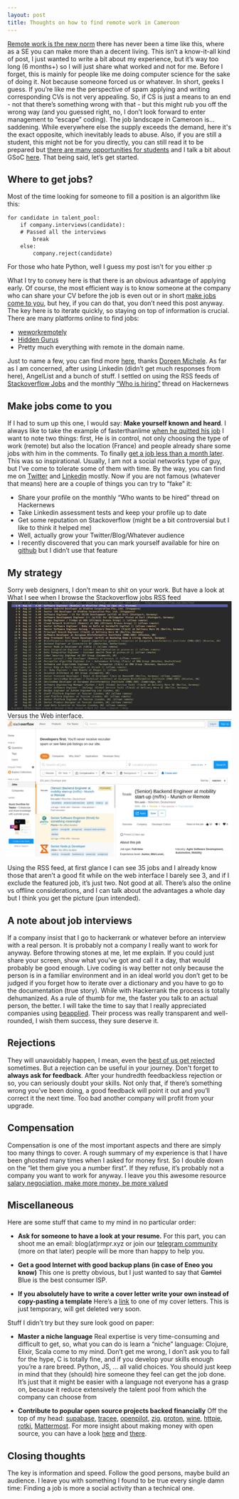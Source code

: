 ```yaml
---
layout: post
title: Thoughts on how to find remote work in Cameroon
---
```


[Remote work is the new norm](<https://www.economist.com/graphic-detail/2021/08/11/for-programmers-remote-working-is-becoming-the-norm>)
there has never been a time like this, where as a SE you can make more than a
decent living. This isn&rsquo;t a know-it-all kind of post, I just wanted to write a
bit about my experience, but it&rsquo;s way too long (6 months+) so I will just share
what worked and not for me.  Before I forget, this is mainly for people like me doing
computer science for the sake of doing it. Not because someone forced us or
whatever. In short, geeks I guess. If you&rsquo;re like me the perspective of spam
applying and writing corresponding CVs is not very appealing. So, if CS is just
a means to an end - not that there&rsquo;s something wrong with that -  but this might
rub you off the wrong way (and you guessed right, no, I don&rsquo;t look forward to
enter management to &ldquo;escape&rdquo; coding). The job landscape in Cameroon is&#x2026;
saddening. While everywhere else the supply exceeds the demand, here it's the
exact opposite, which inevitably leads to abuse. Also, if you are still a student, this might
not be for you directly, you can still read it to be prepared but [there are
many opportunities for students](<https://github.com/deepanshu1422/List-Of-Open-Source-Internships-Programs>) and I talk
a bit about GSoC [here](../Guerilla-Gsoc/). That being said, let&rsquo;s get started.


<a id="orgdc3fe01"></a>

## Where to get jobs?

Most of the time looking for someone to fill a position is an algorithm like this:
```
for candidate in talent_pool:
    if company.interviews(candidate):
    # Passed all the interviews
        break
    else:
        company.reject(candidate)
```
For those who hate Python, well I guess my post isn&rsquo;t for you either :p

What I try to convey here is that there is an obvious advantage of applying early. Of course, the most efficient
way is to know someone at the company who can share your CV before the job is
even out or in short [make jobs come to you](#org595a31d), but hey, if you can do that, you don&rsquo;t need this post anyway.
The key here is to iterate quickly, so staying on top of information is crucial.
There are many platforms online to find jobs:

-   [weworkremotely](<https://weworkremotely.com/>)
-   [Hidden Gurus](<https://hiddengurus.com/>)
-   Pretty much everything with remote in the domain name.

Just to name a few, you can find more [here](<https://docs.google.com/spreadsheets/d/1JfNAbUX_lN9K3MCNHO15GJtJ5qpk7H9Cl3xTBwv2FR8/htmlview>),
thanks [Doreen Michele](<https://news.ycombinator.com/item?id=25312556>).
As far as I am concerned, after using Linkedin (didn&rsquo;t get much responses from here), AngelList and a bunch of stuff.
I settled on using the RSS feeds of [Stackoverflow Jobs](<https://stackoverflow.com/jobs/feed>) and the monthly [&ldquo;Who is hiring&rdquo;](<https://hnrss.org/whoishiring/jobs>) thread on Hackernews


<a id="org5063d35"></a>

## <a id="org595a31d"></a> Make jobs come to you

If I had to sum up this one, I would say: **Make yourself known and heard**. I
always like to take the example of fasterthanlime [when he quitted his job](<https://twitter.com/fasterthanlime/status/1292239088704258049>) I want to
note two things: first, He is in control, not only choosing the type of work (remote) but
also the location (France) and people already share some jobs with him in the comments.
To finally [get a job less than a month later](<https://twitter.com/fasterthanlime/status/1301237794828963841>). This
was so inspirational. Usually, I am not a social networks type of guy, but I&rsquo;ve come to tolerate some of them
with time. By the way, you can find me on [Twitter](<https://twitter.com/Mairo_Rufus>) and [Linkedin](<https://www.linkedin.com/in/mpr/>) mostly.
Now if you are not famous (whatever that means) here are a couple of things you can try to &ldquo;fake&rdquo; it:

-   Share your profile on the monthly &ldquo;Who wants to be hired&rdquo; thread on Hackernews
-   Take Linkedin assessment tests and keep your profile up to date
-   Get some reputation on Stackoverflow (might be a bit controversial but I like to think it helped me)
-   Well, actually grow your Twitter/Blog/Whatever audience
-   I recently discovered that you can mark yourself available for hire on [github](https://github.com/settings/profile) but I didn&rsquo;t use that feature


<a id="org7d7f1dd"></a>

## My strategy

Sorry web designers, I don&rsquo;t mean to shit on your work. But have a look at
What I see when I browse the Stackoverflow jobs RSS feed
![newsboat stackoverflow jobs](../images/newsboat_stackoverflow_jobs.jpg)
Versus the Web interface.
![stackoverflow jobs web interface](../images/stackoverflow_jobs_web.jpg)

Using the RSS feed, at first glance I can see 35 jobs and I already know those
that aren&rsquo;t a good fit while on the web interface I barely see 3, and if I exclude the featured job, it&rsquo;s just two. Not good at all. There&rsquo;s also the
online vs offline considerations, and I can talk about the advantages a whole
day but I think you get the picture (pun intended).


<a id="orgdc32eae"></a>

## A note about job interviews

If a company insist that I go to hackerrank or whatever before an interview
with a real person. It is probably not a company I really want to work for anyway.
Before throwing stones at me, let me explain. If you could just share your screen,
show what you&rsquo;ve got and call it a day, that would probably be good enough.
Live coding is way better not only because the person is in a familiar
environment and in an ideal world you don&rsquo;t get to be judged if you forget
how to iterate over a dictionary and you have to go to the documentation (true
story). While with Hackerrank the process is totally dehumanized. As a rule of thumb
for me, the faster you talk to an actual person, the better. I will take the time to say
that I really appreciated companies using [beapplied](<https://www.beapplied.com/>). Their
process was really transparent and well-rounded, I wish them success, they sure
deserve it.


<a id="orge881430"></a>

## Rejections

They will unavoidably happen, I mean, even the [best of us get rejected](<https://web.eecs.utk.edu/~azh/blog/allmyrejections.html>)
sometimes. But a rejection can be useful in your journey. Don't forget to  **always ask for
feedback**. After your hundredth feedbackless rejection or so, you can seriously doubt your skills.
Not only that, if there&rsquo;s something wrong you&rsquo;ve been doing, a good feedback
will point it out and you&rsquo;ll correct it the next time. Too bad another
company will profit from your upgrade.


<a id="org861dd5d"></a>

## Compensation

Compensation is one of the most important aspects and there are simply too many things to cover.
A rough summary of my experience is that I have been ghosted many times when I asked for money first. So
I double down on the &ldquo;let them give you a number first&rdquo;. If they refuse, it&rsquo;s probably not
a company you want to work for anyway. I leave you this awesome resource [salary negociation, make more money, be more valued](<https://www.kalzumeus.com/2012/01/23/salary-negotiation/>)

<a id="orgfb63a65"></a>

## Miscellaneous

Here are some stuff that came to my mind in no particular order:

-   **Ask for someone to have a look at your resume.**
    For this part, you can shoot me an email: blog(at)rmpr.xyz or join our [telegram community](<https://t.me/joinchat/8VX3yG6k7GI0NjY0>) (more on that later)
    people will be more than happy to help you.

-   **Get a good Internet with good backup plans (in case of Eneo you know)**
    This one is pretty obvious, but I just wanted to say that ~~Camtel~~ Blue is the
    best consumer ISP.

-   **If you absolutely have to write a cover letter write your own instead of copy-pasting a template**
    Here&rsquo;s a [link](<https://paste.centos.org/view/7791344b>) to one of my cover letters. This is just
    temporary, will get deleted very soon.

Stuff I didn&rsquo;t try but they sure look good on paper:

-   **Master a niche language**
    Real expertise is very time-consuming and difficult to get, so, what you can
    do is learn a &ldquo;niche&rdquo; language: Clojure, Elixir, Scala come to my mind. Don&rsquo;t get
    me wrong, I don&rsquo;t ask you to fall for the hype,  C is totally fine, and if you
    develop your skills enough you&rsquo;re a rare breed. Python, JS, &#x2026; all valid choices. You should just keep in mind that they (should) hire someone they feel can get the job done. It&rsquo;s
    just that it might be easier with a language not everyone has a grasp on, because it
    reduce extensively the talent pool from which the company can choose from

-   **Contribute to popular open source projects backed financially**
    Off the top of my head: [supabase](<https://github.com/supabase/supabase>),
    [tracee](<https://github.com/aquasecurity/tracee>),
    [openpilot](<https://github.com/commaai/openpilot>),
    [zig](<https://github.com/ziglang/zig>),
    [proton](<https://github.com/ValveSoftware/Proton>),
    [wine](<https://wiki.winehq.org/Submitting_Patches>),
    [httpie](<https://github.com/httpie/httpie>),
    [rotki](<https://github.com/rotki/rotki>),
    [Mattermost](<https://github.com/mattermost>).
    For more insight about making money with open source, you can have a look
    [here](<https://twitter.com/VittoStack/status/1433324585659871237?s=19>) and
    [there](<https://drewdevault.com/2020/11/20/A-few-ways-to-make-money-in-FOSS.html>).


<a id="org631fcf6"></a>

## Closing thoughts

The key is information and speed. Follow the good persons, maybe build an audience.
I leave you with something I found to be true every single damn time:
Finding a job is more a social activity than a technical one.


